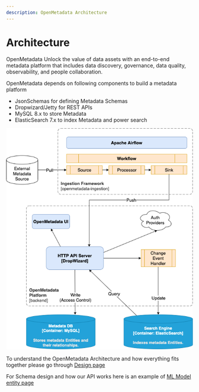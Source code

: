 ```yaml
---
description: OpenMetadata Architecture
---
```


# Architecture

OpenMetadata Unlock the value of data assets with an end-to-end metadata platform that includes data discovery, governance, data quality, observability, and people collaboration.

OpenMetadata depends on following components to build a metadata platform

* JsonSchemas for defining Metadata Schemas
* Dropwizard/Jetty for REST APIs
* MySQL 8.x to store Metadata
* ElasticSearch 7.x to index Metadata and power search

![](<../../../.gitbook/assets/quickstart-guide.drawio (2) (1) (1) (4) (2).png>)

To understand the OpenMetadata Architecture and how everything fits together please go through [Design page](solution-design.md)

For Schema design and how our API works here is an example of [ML Model entity page](entities/ml-model-entity.md)
